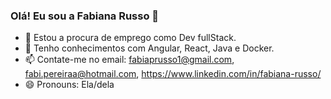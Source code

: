 ### Olá! Eu sou a Fabiana Russo 👋

- 🔭 Estou a procura de emprego como Dev fullStack.
- 🌱 Tenho conhecimentos com Angular, React, Java e Docker.
- 📫 Contate-me no email: fabiaprusso1@gmail.com, fabi.pereiraa@hotmail.com, https://www.linkedin.com/in/fabiana-russo/
- 😄 Pronouns: Ela/dela


